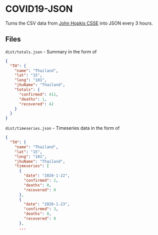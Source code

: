 # COVID19-JSON

Turns the CSV data from [John Hopkis CSSE](https://github.com/CSSEGISandData/COVID-19) into JSON every 3 hours.

## Files

`dist/totals.json` - Summary in the form of

```json
{
  "TH": {
    "name": "Thailand",
    "lat": "15",
    "long": "101",
    "jhuName": "Thailand",
    "totals": {
      "confirmed": 411,
      "deaths": 1,
      "recovered": 42
    }
  }
}
```

`dist/timeseries.json` - Timeseries data in the form of

```json
{
  "TH": {
    "name": "Thailand",
    "lat": "15",
    "long": "101",
    "jhuName": "Thailand",
    "timeseries": [
      {
        "date": "2020-1-22",
        "confirmed": 2,
        "deaths": 0,
        "recovered": 0
      },
      {
        "date": "2020-1-23",
        "confirmed": 3,
        "deaths": 0,
        "recovered": 0
      },
      ...
```
